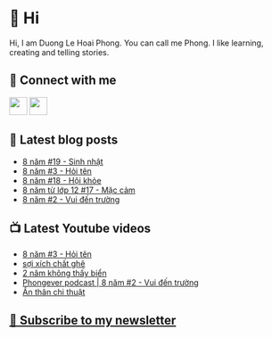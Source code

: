 # 👋 Hi

Hi, I am Duong Le Hoai Phong. You can call me Phong. I like learning, creating and telling stories.

## 🔗 Connect with me
[<img height="32" width="32" src="https://cdn.jsdelivr.net/npm/simple-icons@v3/icons/youtube.svg" />](https://www.youtube.com/channel/UCXykqt3V2-9bYXKWZRcH0rA)
[<img height="32" width="32" src="https://cdn.jsdelivr.net/npm/simple-icons@v3/icons/instagram.svg" />](https://www.instagram.com/phongever)

## 📝 Latest blog posts

<!-- BLOG-POST-LIST:START -->
- [8 năm #19 - Sinh nhật](https://phongever.substack.com/p/8-nam-19-sinh-nhat)
- [8 năm #3 - Hỏi tên](https://phongever.substack.com/p/8-nam-3-hoi-ten)
- [8 năm #18 - Hội khỏe](https://phongever.substack.com/p/8-nam-18-hoi-khoe)
- [8 năm từ lớp 12 #17 - Mặc cảm](https://phongever.substack.com/p/8-nam-tu-lop-12-17-mac-cam)
- [8 năm #2 - Vui đến trường](https://phongever.substack.com/p/8-nam-2-vui-en-truong)
<!-- BLOG-POST-LIST:END -->

## 📺 Latest Youtube videos

<!-- YOUTUBE-VIDEO-LIST:START -->
- [8 năm #3 - Hỏi tên](https://www.youtube.com/watch?v=B1ilQJewlDU)
- [sợi xích chất ghê](https://www.youtube.com/watch?v=O9JUvKLAc38)
- [2 năm không thấy biển](https://www.youtube.com/watch?v=Q7HdkeQ3e_I)
- [Phongever podcast | 8 năm #2 - Vui đến trường](https://www.youtube.com/watch?v=ev3-ecb62Xo)
- [Ẩn thân chi thuật](https://www.youtube.com/watch?v=JpdcBcuMzwk)
<!-- YOUTUBE-VIDEO-LIST:END -->

## [💌 Subscribe to my newsletter](https://phongever.substack.com/)
